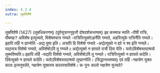 ```yaml
---
index: 4.2.4
sutra: लुबविशेषे

---
```

 लुबविशेषे (1427) (लुबधिकरणम्) (पूर्वसूत्राननुवृत्तौ दोषदर्शकभाष्यम्) इह कस्मान्न भवति -पौषी रात्रिः, पौषमहः? अविशेष इत्युच्यते, विशेषश्चात्र गम्यते -रात्रिरित्युक्तेऽहर्नेति गम्यते, अहरित्युके रात्रिर्नेति गम्यते। इहापि तर्हि न प्राप्नोति -अद्य पुष्य इति। अत्रापि हि विशेषो गम्यते -अद्येत्युक्ते न ह्यो न श्व इति गम्यते। यद्यप्यत्र विशेषो गम्यते, अविशेषोऽपि तु गम्यते॥ अद्येत्युक्ते न ज्ञायते रात्रौ दिवा वेति। यतोऽविशेषस्तदाश्रयो लुब्भविष्यति॥ इहापि तर्हि -यद्यपि विशेषो गम्यते, अविशेषोऽपि तु गम्यते। रात्रिरित्युक्ते न ज्ञायते कदेति। दिवेत्युक्ते न ज्ञायते कदेति। यतोऽविशेषस्तदाश्रयो लुप्प्राप्नोति। (सिद्धान्तभाष्यम्) एवं तर्हि -नक्षत्रेण युक्तः कालः इत्यनुवर्तते, नक्षत्रेण युक्तस्य कालस्याविशेषे। कः पुनः कालो नक्षत्रेण युज्यते? 
